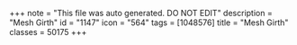 +++
note = "This file was auto generated. DO NOT EDIT"
description = "Mesh Girth"
id = "1147"
icon = "564"
tags = [1048576]
title = "Mesh Girth"
classes = 50175
+++
